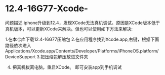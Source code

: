 # 12.4-16G77-Xcode-
问题描述
iphone升级到12.4，发现XCode无法真机调试。原因是XCode版本低于真机版本，可以更新XCode来解决。但也可以使用如下方法来解决:

1.在本仓库下载12.4-16G77压缩包
2.在应用程序找到Xcode.app,右键，根据下面路径依次进入
  Applications/Xcode.app/Contents/Developer/Platforms/iPhoneOS.platform/DeviceSupport
3.把压缩包解压放进文件夹

4. 把真机拔离电脑，重启XCode。 即可安装app到手机调试
